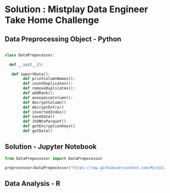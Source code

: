 # Solution : Mistplay Data Engineer Take Home Challenge 


## Data Preprocessing Object - Python 
```python

class DataPrepocessor:
        
  def __init__():      
                                
   def importData():          
        def printColumnNames():                              
        def countDuplicates():                               
        def removeDuplicates():                              
        def addRank():              
        def anonymizeColumn():     
        def decryptColumn()         
        def decryptEntry()          
        def invertedIndex()         
        def saveData()   
        def JSONtoParquet() 
        def getEncryptionKeys()    
        def getData()  

```
## Solution - Jupyter Notebook 
```python
from DataPrepocessor import DataPrepocessor

preprocessor=DataPrepocessor("https://raw.githubusercontent.com/Mistplay/DataEngineerTakeHomeChallenge/master/data.json")
```

## Data Analysis - R
